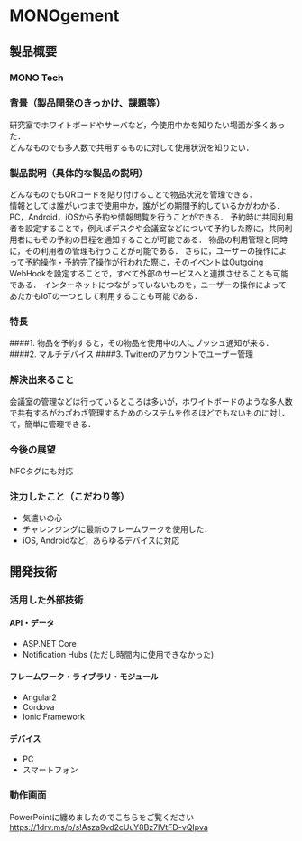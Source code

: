 # MONOgement
## 製品概要
### MONO Tech

### 背景（製品開発のきっかけ、課題等）
研究室でホワイトボードやサーバなど，今使用中かを知りたい場面が多くあった．  
どんなものでも多人数で共用するものに対して使用状況を知りたい．
### 製品説明（具体的な製品の説明）
どんなものでもQRコードを貼り付けることで物品状況を管理できる．  
情報としては誰がいつまで使用中か，誰がどの期間予約しているかがわかる．  
PC，Android，iOSから予約や情報閲覧を行うことができる．
予約時に共同利用者を設定することで，例えばデスクや会議室などについて予約した際に，共同利用者にもその予約の日程を通知することが可能である．
物品の利用管理と同時に，その利用者の管理も行うことが可能である．
さらに，ユーザーの操作によって予約操作・予約完了操作が行われた際に，そのイベントはOutgoing WebHookを設定することで，すべて外部のサービスへと連携させることも可能である．
インターネットにつながっていないものを，ユーザーの操作によってあたかもIoTの一つとして利用することも可能である．
### 特長
####1. 物品を予約すると，その物品を使用中の人にプッシュ通知が来る．
####2. マルチデバイス
####3. Twitterのアカウントでユーザー管理

### 解決出来ること
会議室の管理などは行っているところは多いが，ホワイトボードのような多人数で共有するがわざわざ管理するためのシステムを作るほどでもないものに対して，簡単に管理できる．
### 今後の展望
NFCタグにも対応
### 注力したこと（こだわり等）
* 気遣いの心
* チャレンジングに最新のフレームワークを使用した．
* iOS, Androidなど，あらゆるデバイスに対応

## 開発技術
### 活用した外部技術
#### API・データ
* ASP.NET Core
* Notification Hubs (ただし時間内に使用できなかった)

#### フレームワーク・ライブラリ・モジュール
* Angular2
* Cordova
* Ionic Framework

#### デバイス
* PC
* スマートフォン

### 動作画面
PowerPointに纏めましたのでこちらをご覧ください
https://1drv.ms/p/s!Asza9vd2cUuY8Bz7IVtFD-vQIpva
